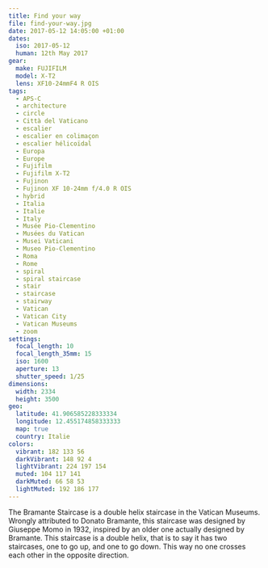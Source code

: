 ```yaml
---
title: Find your way
file: find-your-way.jpg
date: 2017-05-12 14:05:00 +01:00
dates:
  iso: 2017-05-12
  human: 12th May 2017
gear:
  make: FUJIFILM
  model: X-T2
  lens: XF10-24mmF4 R OIS
tags:
  - APS-C
  - architecture
  - circle
  - Città del Vaticano
  - escalier
  - escalier en colimaçon
  - escalier hélicoïdal
  - Europa
  - Europe
  - Fujifilm
  - Fujifilm X-T2
  - Fujinon
  - Fujinon XF 10-24mm f/4.0 R OIS
  - hybrid
  - Italia
  - Italie
  - Italy
  - Musée Pio-Clementino
  - Musées du Vatican
  - Musei Vaticani
  - Museo Pio-Clementino
  - Roma
  - Rome
  - spiral
  - spiral staircase
  - stair
  - staircase
  - stairway
  - Vatican
  - Vatican City
  - Vatican Museums
  - zoom
settings:
  focal_length: 10
  focal_length_35mm: 15
  iso: 1600
  aperture: 13
  shutter_speed: 1/25
dimensions:
  width: 2334
  height: 3500
geo:
  latitude: 41.906585228333334
  longitude: 12.455174858333333
  map: true
  country: Italie
colors:
  vibrant: 182 133 56
  darkVibrant: 148 92 4
  lightVibrant: 224 197 154
  muted: 104 117 141
  darkMuted: 66 58 53
  lightMuted: 192 186 177
---
```


The Bramante Staircase is a double helix staircase in the Vatican Museums. Wrongly attributed to Donato Bramante, this staircase was designed by Giuseppe Momo in 1932, inspired by an older one actually designed by Bramante. This staircase is a double helix, that is to say it has two staircases, one to go up, and one to go down. This way no one crosses each other in the opposite direction.
